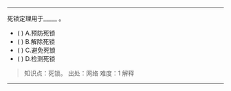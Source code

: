 ---
死锁定理用于_____ 。
- ( ) A.预防死锁 
- ( ) B.解除死锁 
- ( ) C.避免死锁 
- ( ) D.检测死锁

> 知识点：死锁。
> 出处：网络
> 难度：1
> 解释

---